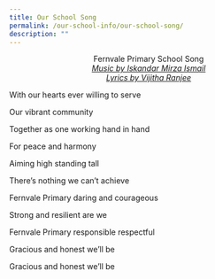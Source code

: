 ```yaml
---
title: Our School Song
permalink: /our-school-info/our-school-song/
description: ""
---
```

<center>Fernvale Primary School Song<br>
<i><u>Music by Iskandar Mirza Ismail<br>Lyrics by Vijitha Ranjee</u></i></center>

  

With our hearts ever willing to serve<br>

Our vibrant community<br>

Together as one working hand in hand<br>

For peace and harmony<br>

Aiming high standing tall<br>

There’s nothing we can’t achieve<br>

  

Fernvale Primary daring and courageous<br>

Strong and resilient are we<br>

  

Fernvale Primary responsible respectful<br>

Gracious and honest we’ll be<br>

Gracious and honest we’ll be